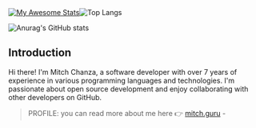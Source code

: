<div style="display: flex;">
  <a href="https://git.io/awesome-stats-card">
    <img src="https://awesome-github-stats.azurewebsites.net/user-stats/mitch1009" alt="My Awesome Stats" />
  </a>
  <img src="https://github-readme-stats-ten-rust-77.vercel.app/api/top-langs/?username=mitch1009&hide_progress=false" alt="Top Langs" />
</div>


![Anurag's GitHub stats](https://github-readme-stats-ten-rust-77.vercel.app/api?username=mitch1009&show=reviews,discussions_started,discussions_answered,prs_merged,prs_merged_percentage)

## Introduction
Hi there! I'm Mitch Chanza, a software developer with over 7 years of experience in various programming languages and technologies. I'm passionate about open source development and enjoy collaborating with other developers on GitHub.
> PROFILE: you can read more about me here 👉 [mitch.guru](https://mitch.guru) - 

